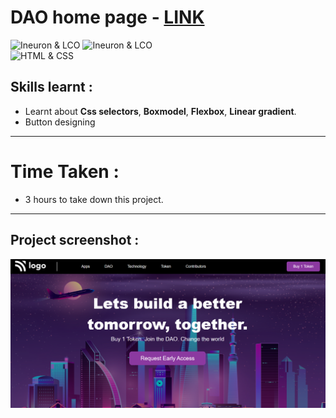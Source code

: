 # DAO home page - [LINK](dao5-home-page.netlify.app)
![Ineuron & LCO](https://img.shields.io/badge/Ineuron-LCO-brightgreen) 
![Ineuron & LCO](https://img.shields.io/badge/Hitesh%20Choudhary-Full--stack--JS--bootcamp-brightgreen)
<br>
![HTML & CSS](https://img.shields.io/badge/HTML-CSS-yellowgreen)

## Skills learnt :
- Learnt about **Css selectors**, **Boxmodel**, **Flexbox**, **Linear gradient**.
- Button designing
***
# Time Taken :
- 3 hours to take down this project.
***
## Project screenshot :
![Project-5/DAO home page](Project-screenshot.PNG)
